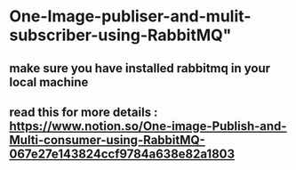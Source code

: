 # One-Image-publiser-and-mulit-subscriber-using-RabbitMQ" 
## make sure you have installed rabbitmq in your local machine 
## read this for more details : https://www.notion.so/One-image-Publish-and-Multi-consumer-using-RabbitMQ-067e27e143824ccf9784a638e82a1803
